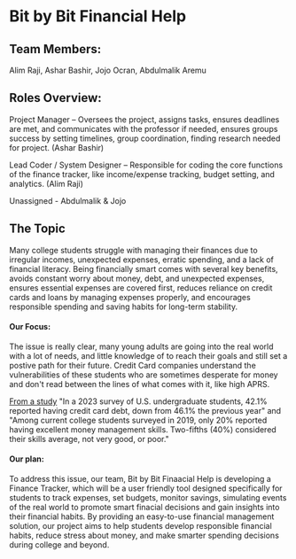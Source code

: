 # Bit by Bit Financial Help

## Team Members: 
Alim Raji, Ashar Bashir, Jojo Ocran, Abdulmalik Aremu 

## Roles Overview:
Project Manager – Oversees the project, assigns tasks, ensures deadlines are met, and communicates with the professor if needed, ensures groups success by setting timelines, group coordination, finding research needed for project. (Ashar Bashir)

Lead Coder / System Designer  – Responsible for coding the core functions of the finance tracker, like income/expense tracking, budget setting, and analytics.  (Alim Raji) 

Unassigned - Abdulmalik & Jojo
## The Topic

Many college students struggle with managing their finances due to irregular incomes, unexpected expenses, erratic spending, and a lack of financial literacy. Being financially smart comes with several key benefits, avoids constant worry about money, debt, and unexpected expenses, ensures essential expenses are covered first, reduces reliance on credit cards and loans by managing expenses properly, and encourages responsible spending and saving habits for long-term stability.

#### Our Focus: 
The issue is really clear, many young adults are going into the real world with a lot of needs, and little knowledge of to reach their goals and still set a postive path for their future. Credit Card companies understand the vulnerabilities of these students who are sometimes desperate for money and don't read between the lines of what comes with it, like high APRS. 

[From a study](https://www.cardrates.com/news/student-credit-card-debt-statistics/)
"In a 2023 survey of U.S. undergraduate students, 42.1% reported having credit card debt, down from 46.1% the previous year" and "Among current college students surveyed in 2019, only 20% reported having excellent money management skills. Two-fifths (40%) considered their skills average, not very good, or poor." 

#### Our plan: 
To address this issue, our team, Bit by Bit Finaacial Help is developing a Finance Tracker, which will be a user friendly tool designed specifically for students to track expenses, set budgets, monitor savings, simulating events of the real world to promote smart finacial decisions and gain insights into their financial habits. By providing an easy-to-use financial management solution, our project aims to help students develop responsible financial habits, reduce stress about money, and make smarter spending decisions during college and beyond. 



